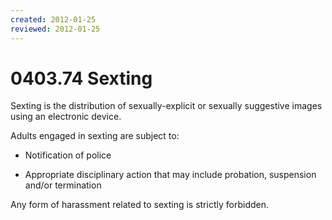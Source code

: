 ```yaml
---
created: 2012-01-25
reviewed: 2012-01-25
---
```


# 0403.74 Sexting

Sexting is the distribution of sexually-explicit or sexually suggestive images using an electronic device.

Adults engaged in sexting are subject to:


- Notification of police

- Appropriate disciplinary action that may include probation, suspension and/or termination

Any form of harassment related to sexting is strictly forbidden.


